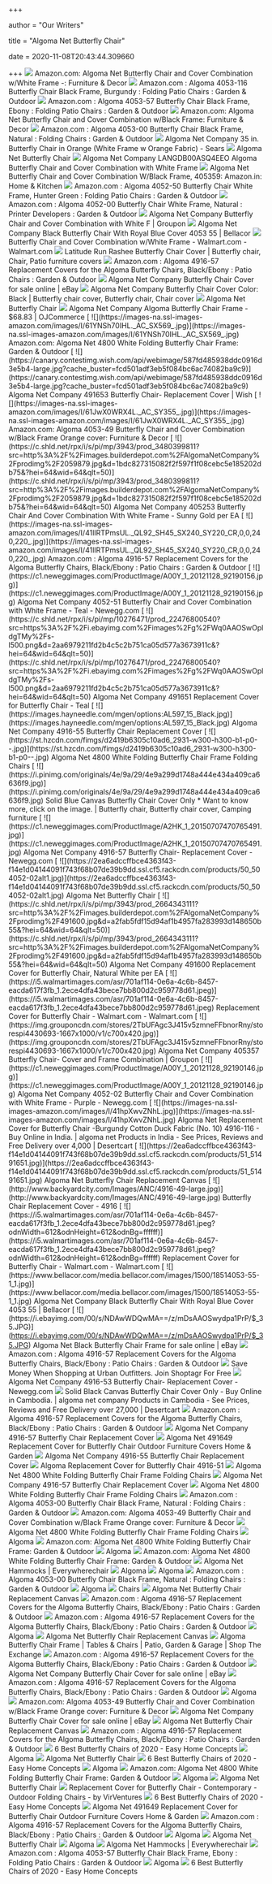 +++
        
author = "Our Writers"
        
title = "Algoma Net Butterfly Chair"
        
date = 2020-11-08T20:43:44.309660
        
+++
[ ![](https://images-na.ssl-images-amazon.com/images/I/51szSz7QNrL._AC_SY355_.jpg)](https://images-na.ssl-images-amazon.com/images/I/51szSz7QNrL._AC_SY355_.jpg) Amazon.com: Algoma Net Butterfly Chair and Cover Combination w/White Frame  -: Furniture & Decor
[ ![](https://images-na.ssl-images-amazon.com/images/I/61Y%2BuUwnp0L._AC_SY355_.jpg)](https://images-na.ssl-images-amazon.com/images/I/61Y%2BuUwnp0L._AC_SY355_.jpg) Amazon.com : Algoma 4053-116 Butterfly Chair Black Frame, Burgundy :  Folding Patio Chairs : Garden & Outdoor
[ ![](https://images-na.ssl-images-amazon.com/images/I/61o1mB%2BnsML._AC_SL1000_.jpg)](https://images-na.ssl-images-amazon.com/images/I/61o1mB%2BnsML._AC_SL1000_.jpg) Amazon.com : Algoma 4053-57 Butterfly Chair Black Frame, Ebony : Folding  Patio Chairs : Garden & Outdoor
[ ![](https://images-na.ssl-images-amazon.com/images/I/61m9Lu28pXL._AC_SY355_.jpg)](https://images-na.ssl-images-amazon.com/images/I/61m9Lu28pXL._AC_SY355_.jpg) Amazon.com: Algoma Net Butterfly Chair and Cover Combination w/Black Frame:  Furniture & Decor
[ ![](https://images-na.ssl-images-amazon.com/images/I/51FgVvpuR2L._AC_SL1000_.jpg)](https://images-na.ssl-images-amazon.com/images/I/51FgVvpuR2L._AC_SL1000_.jpg) Amazon.com : Algoma 4053-00 Butterfly Chair Black Frame, Natural : Folding  Chairs : Garden & Outdoor
[ ![](https://c.shld.net/rpx/i/s/pi/mp/21172/prod_15658570909?src=https%3A%2F%2Fwww.shopladder.com%2Fprodimages-cdls%2FAG%2FP446352-T0-W1000-H1000-MW500-MH500-V3-R3-Bag-4052-49.jpg&d=cc3e80b2ae080ec883c178549231e82a62f46901&hei=500&wid=500)](https://c.shld.net/rpx/i/s/pi/mp/21172/prod_15658570909?src=https%3A%2F%2Fwww.shopladder.com%2Fprodimages-cdls%2FAG%2FP446352-T0-W1000-H1000-MW500-MH500-V3-R3-Bag-4052-49.jpg&d=cc3e80b2ae080ec883c178549231e82a62f46901&hei=500&wid=500) Algoma Net Company 35 in. Butterfly Chair in Orange (White Frame w Orange  Fabric) - Sears
[ ![](https://2ea6adccffbce4363f43-f14e1d04144091f743f68b07de39b9dd.ssl.cf5.rackcdn.com/products/50_an-butterfly-chair.jpg)](https://2ea6adccffbce4363f43-f14e1d04144091f743f68b07de39b9dd.ssl.cf5.rackcdn.com/products/50_an-butterfly-chair.jpg) Algoma Net Butterfly Chair
[ ![](https://c.shld.net/rpx/i/s/pi/mp/10153480/prod_17557764524?src=http%3A%2F%2Fimages.amiventures.net%2FB00ASQ4EEO_L1.jpg&d=491a643664a4b8d4a5a83c58f01dd99f2885e7c1&?hei=64&wid=64&qlt=50)](https://c.shld.net/rpx/i/s/pi/mp/10153480/prod_17557764524?src=http%3A%2F%2Fimages.amiventures.net%2FB00ASQ4EEO_L1.jpg&d=491a643664a4b8d4a5a83c58f01dd99f2885e7c1&?hei=64&wid=64&qlt=50) Algoma Net Company LANGDB00ASQ4EEO Algoma Butterfly Chair and Cover  Combination with White Frame
[ ![](https://images-na.ssl-images-amazon.com/images/I/611FB-rHuUL._SL1200_.jpg)](https://images-na.ssl-images-amazon.com/images/I/611FB-rHuUL._SL1200_.jpg) Algoma Net Butterfly Chair and Cover Combination W/Black Frame, 405359:  Amazon.in: Home & Kitchen
[ ![](https://images-na.ssl-images-amazon.com/images/I/51wmCrSY5-L._AC_SL1000_.jpg)](https://images-na.ssl-images-amazon.com/images/I/51wmCrSY5-L._AC_SL1000_.jpg) Amazon.com : Algoma 4052-50 Butterfly Chair White Frame, Hunter Green :  Folding Patio Chairs : Garden & Outdoor
[ ![](https://images-na.ssl-images-amazon.com/images/I/511scNEUx5L._AC_SL1000_.jpg)](https://images-na.ssl-images-amazon.com/images/I/511scNEUx5L._AC_SL1000_.jpg) Amazon.com : Algoma 4052-00 Butterfly Chair White Frame, Natural : Printer  Developers : Garden & Outdoor
[ ![](https://img.grouponcdn.com/stores/3T3F4H6GNTGCe3SLP8fWwMgb6Y35/storespi4529107-1067x640/v1/c700x420.jpg)](https://img.grouponcdn.com/stores/3T3F4H6GNTGCe3SLP8fWwMgb6Y35/storespi4529107-1067x640/v1/c700x420.jpg) Algoma Net Company Butterfly Chair and Cover Combination with White F |  Groupon
[ ![](https://www.bellacor.com/media.bellacor.com/images/1500/18514053-55-1.jpg)](https://www.bellacor.com/media.bellacor.com/images/1500/18514053-55-1.jpg) Algoma Net Company Black Butterfly Chair With Royal Blue Cover 4053 55 |  Bellacor
[ ![](https://i5.walmartimages.com/asr/99be9267-1559-4063-84f3-54a63d7383d2_1.7d270c45ad2a782e77fa46693a307080.jpeg)](https://i5.walmartimages.com/asr/99be9267-1559-4063-84f3-54a63d7383d2_1.7d270c45ad2a782e77fa46693a307080.jpeg) Butterfly Chair and Cover Combination w/White Frame - Walmart.com -  Walmart.com
[ ![](https://i.pinimg.com/originals/b2/7a/95/b27a951e0a6a88ed4f3ea54762799cea.jpg)](https://i.pinimg.com/originals/b2/7a/95/b27a951e0a6a88ed4f3ea54762799cea.jpg) Latitude Run Rashee Butterfly Chair Cover | Butterfly chair, Chair, Patio  furniture covers
[ ![](https://images-na.ssl-images-amazon.com/images/I/51LTKmzXHaL._AC_UL600_SR600,600_.jpg)](https://images-na.ssl-images-amazon.com/images/I/51LTKmzXHaL._AC_UL600_SR600,600_.jpg) Amazon.com : Algoma 4916-57 Replacement Covers for the Algoma Butterfly  Chairs, Black/Ebony : Patio Chairs : Garden & Outdoor
[ ![](https://i.ebayimg.com/images/g/7vUAAOSwptlbTids/s-l1600.jpg)](https://i.ebayimg.com/images/g/7vUAAOSwptlbTids/s-l1600.jpg) Algoma Net Company Butterfly Chair Cover for sale online | eBay
[ ![](https://i.pinimg.com/474x/00/40/f1/0040f14aa223873a95a9c192bf1243d7.jpg)](https://i.pinimg.com/474x/00/40/f1/0040f14aa223873a95a9c192bf1243d7.jpg) Algoma Net Company Butterfly Chair Cover Color: Black | Butterfly chair  cover, Butterfly chair, Chair cover
[ ![](https://2ea6adccffbce4363f43-f14e1d04144091f743f68b07de39b9dd.ssl.cf5.rackcdn.com/products/50_504052-59.jpg)](https://2ea6adccffbce4363f43-f14e1d04144091f743f68b07de39b9dd.ssl.cf5.rackcdn.com/products/50_504052-59.jpg) Algoma Net Butterfly Chair
[ ![](https://cloudfront.ojcommerce.com/img/prods/med/405300_butterfly_chair_and_cover_combination_.jpg)](https://cloudfront.ojcommerce.com/img/prods/med/405300_butterfly_chair_and_cover_combination_.jpg) Algoma Net Company Algoma Butterfly Chair Frame - $68.83 | OJCommerce
[ ![](https://images-na.ssl-images-amazon.com/images/I/61YNSh70IHL._AC_SX569_.jpg)](https://images-na.ssl-images-amazon.com/images/I/61YNSh70IHL._AC_SX569_.jpg) Amazon.com: Algoma Net 4800 White Folding Butterfly Chair Frame: Garden &  Outdoor
[ ![](https://canary.contestimg.wish.com/api/webimage/587fd485938ddc0916d3e5b4-large.jpg?cache_buster=fcd501adf3eb5f084bc6ac74082ba9c9)](https://canary.contestimg.wish.com/api/webimage/587fd485938ddc0916d3e5b4-large.jpg?cache_buster=fcd501adf3eb5f084bc6ac74082ba9c9) Algoma Net Company 491653 Butterfly Chair- Replacement Cover | Wish
[ ![](https://images-na.ssl-images-amazon.com/images/I/61JwX0WRX4L._AC_SY355_.jpg)](https://images-na.ssl-images-amazon.com/images/I/61JwX0WRX4L._AC_SY355_.jpg) Amazon.com: Algoma 4053-49 Butterfly Chair and Cover Combination w/Black  Frame Orange cover: Furniture & Decor
[ ![](https://c.shld.net/rpx/i/s/pi/mp/3943/prod_3480399811?src=http%3A%2F%2Fimages.builderdepot.com%2FAlgomaNetCompany%2Fprodimg%2F2059879.jpg&d=1bdc827315082f2f597f1f08cebc5e185202db75&?hei=64&wid=64&qlt=50)](https://c.shld.net/rpx/i/s/pi/mp/3943/prod_3480399811?src=http%3A%2F%2Fimages.builderdepot.com%2FAlgomaNetCompany%2Fprodimg%2F2059879.jpg&d=1bdc827315082f2f597f1f08cebc5e185202db75&?hei=64&wid=64&qlt=50) Algoma Net Company 405253 Butterfly Chair And Cover Combination With White  Frame - Sunny Gold per EA
[ ![](https://images-na.ssl-images-amazon.com/images/I/41lIRTPmsUL._QL92_SH45_SX240_SY220_CR,0,0,240,220_.jpg)](https://images-na.ssl-images-amazon.com/images/I/41lIRTPmsUL._QL92_SH45_SX240_SY220_CR,0,0,240,220_.jpg) Amazon.com : Algoma 4916-57 Replacement Covers for the Algoma Butterfly  Chairs, Black/Ebony : Patio Chairs : Garden & Outdoor
[ ![](https://c1.neweggimages.com/ProductImage/A00Y_1_20121128_92190156.jpg)](https://c1.neweggimages.com/ProductImage/A00Y_1_20121128_92190156.jpg) Algoma Net Company 4052-51 Butterfly Chair and Cover Combination with White  Frame - Teal - Newegg.com
[ ![](https://c.shld.net/rpx/i/s/pi/mp/10276471/prod_22476800540?src=https%3A%2F%2Fi.ebayimg.com%2Fimages%2Fg%2FWq0AAOSwOpldgTMy%2Fs-l500.png&d=2aa6979211fd2b4c5c2b751ca05d577a3673911c&?hei=64&wid=64&qlt=50)](https://c.shld.net/rpx/i/s/pi/mp/10276471/prod_22476800540?src=https%3A%2F%2Fi.ebayimg.com%2Fimages%2Fg%2FWq0AAOSwOpldgTMy%2Fs-l500.png&d=2aa6979211fd2b4c5c2b751ca05d577a3673911c&?hei=64&wid=64&qlt=50) Algoma Net Company 491651 Replacement Cover for Butterfly Chair - Teal
[ ![](https://images.hayneedle.com/mgen/options:AL597_15_Black.jpg)](https://images.hayneedle.com/mgen/options:AL597_15_Black.jpg) Algoma Net Company 4916-55 Butterfly Chair Replacement Cover
[ ![](https://st.hzcdn.com/fimgs/d2419b6305c10ad6_2931-w300-h300-b1-p0--.jpg)](https://st.hzcdn.com/fimgs/d2419b6305c10ad6_2931-w300-h300-b1-p0--.jpg) Algoma Net 4800 White Folding Butterfly Chair Frame Folding Chairs
[ ![](https://i.pinimg.com/originals/4e/9a/29/4e9a299d1748a444e434a409ca6636f9.jpg)](https://i.pinimg.com/originals/4e/9a/29/4e9a299d1748a444e434a409ca6636f9.jpg) Solid Blue Canvas Butterfly Chair Cover Only * Want to know more, click on  the image. | Butterfly chair, Butterfly chair cover, Camping furniture
[ ![](https://c1.neweggimages.com/ProductImage/A2HK_1_20150707470765491.jpg)](https://c1.neweggimages.com/ProductImage/A2HK_1_20150707470765491.jpg) Algoma Net Company 4916-57 Butterfly Chair- Replacement Cover - Newegg.com
[ ![](https://2ea6adccffbce4363f43-f14e1d04144091f743f68b07de39b9dd.ssl.cf5.rackcdn.com/products/50_504052-02alt1.jpg)](https://2ea6adccffbce4363f43-f14e1d04144091f743f68b07de39b9dd.ssl.cf5.rackcdn.com/products/50_504052-02alt1.jpg) Algoma Net Butterfly Chair
[ ![](https://c.shld.net/rpx/i/s/pi/mp/3943/prod_2664343111?src=http%3A%2F%2Fimages.builderdepot.com%2FAlgomaNetCompany%2Fprodimg%2F491600.jpg&d=a2fab5fdf15d94af1b4957fa283993d148650b55&?hei=64&wid=64&qlt=50)](https://c.shld.net/rpx/i/s/pi/mp/3943/prod_2664343111?src=http%3A%2F%2Fimages.builderdepot.com%2FAlgomaNetCompany%2Fprodimg%2F491600.jpg&d=a2fab5fdf15d94af1b4957fa283993d148650b55&?hei=64&wid=64&qlt=50) Algoma Net Company 491600 Replacement Cover for Butterfly Chair, Natural  White per EA
[ ![](https://i5.walmartimages.com/asr/701af114-0e6a-4c6b-8457-eacda617f3fb_1.2ece4dfa43bece7bb800d2c959778d61.jpeg)](https://i5.walmartimages.com/asr/701af114-0e6a-4c6b-8457-eacda617f3fb_1.2ece4dfa43bece7bb800d2c959778d61.jpeg) Replacement Cover for Butterfly Chair - Walmart.com - Walmart.com
[ ![](https://img.grouponcdn.com/stores/2TbUFAgc3J415v5zmneFFbnorRny/storespi4430693-1667x1000/v1/c700x420.jpg)](https://img.grouponcdn.com/stores/2TbUFAgc3J415v5zmneFFbnorRny/storespi4430693-1667x1000/v1/c700x420.jpg) Algoma Net Company 405357 Butterfly Chair- Cover and Frame Combination |  Groupon
[ ![](https://c1.neweggimages.com/ProductImage/A00Y_1_20121128_92190146.jpg)](https://c1.neweggimages.com/ProductImage/A00Y_1_20121128_92190146.jpg) Algoma Net Company 4052-02 Butterfly Chair and Cover Combination with White  Frame - Purple - Newegg.com
[ ![](https://images-na.ssl-images-amazon.com/images/I/41hpXwvZNhL.jpg)](https://images-na.ssl-images-amazon.com/images/I/41hpXwvZNhL.jpg) Algoma Net Replacement Cover for Butterfly Chair -Burgundy Cotton Duck  Fabric (No. 10) 4916-116 - Buy Online in India. | algoma net Products in  India - See Prices, Reviews and Free Delivery over 4,000 | Desertcart
[ ![](https://2ea6adccffbce4363f43-f14e1d04144091f743f68b07de39b9dd.ssl.cf5.rackcdn.com/products/51_51491651.jpg)](https://2ea6adccffbce4363f43-f14e1d04144091f743f68b07de39b9dd.ssl.cf5.rackcdn.com/products/51_51491651.jpg) Algoma Net Butterfly Chair Replacement Canvas
[ ![](http://www.backyardcity.com/Images/ANC/4916-49-large.jpg)](http://www.backyardcity.com/Images/ANC/4916-49-large.jpg) Butterfly Chair Replacement Cover - 4916
[ ![](https://i5.walmartimages.com/asr/701af114-0e6a-4c6b-8457-eacda617f3fb_1.2ece4dfa43bece7bb800d2c959778d61.jpeg?odnWidth=612&odnHeight=612&odnBg=ffffff)](https://i5.walmartimages.com/asr/701af114-0e6a-4c6b-8457-eacda617f3fb_1.2ece4dfa43bece7bb800d2c959778d61.jpeg?odnWidth=612&odnHeight=612&odnBg=ffffff) Replacement Cover for Butterfly Chair - Walmart.com - Walmart.com
[ ![](https://www.bellacor.com/media.bellacor.com/images/1500/18514053-55-1_1.jpg)](https://www.bellacor.com/media.bellacor.com/images/1500/18514053-55-1_1.jpg) Algoma Net Company Black Butterfly Chair With Royal Blue Cover 4053 55 |  Bellacor
[ ![](https://i.ebayimg.com/00/s/NDAwWDQwMA==/z/mDsAAOSwydpa1PrP/$_35.JPG)](https://i.ebayimg.com/00/s/NDAwWDQwMA==/z/mDsAAOSwydpa1PrP/$_35.JPG) Algoma Net Black Butterfly Chair Frame for sale online | eBay
[ ![](https://images-na.ssl-images-amazon.com/images/I/41wQt9%2B9AKL._QL92_SH45_SX240_SY220_CR,0,0,240,220_.jpg)](https://images-na.ssl-images-amazon.com/images/I/41wQt9%2B9AKL._QL92_SH45_SX240_SY220_CR,0,0,240,220_.jpg) Amazon.com : Algoma 4916-57 Replacement Covers for the Algoma Butterfly  Chairs, Black/Ebony : Patio Chairs : Garden & Outdoor
[ ![](https://s7d5.scene7.com/is/image/UrbanOutfitters/51612646_015_b?$xlarge$&hei=900&qlt=80&fit=constrain)](https://s7d5.scene7.com/is/image/UrbanOutfitters/51612646_015_b?$xlarge$&hei=900&qlt=80&fit=constrain) Save Money When Shopping at Urban Outfitters. Join Shoptagr For Free
[ ![](https://c1.neweggimages.com/ProductImage/A2HK_1_20150707470765488.jpg)](https://c1.neweggimages.com/ProductImage/A2HK_1_20150707470765488.jpg) Algoma Net Company 4916-53 Butterfly Chair- Replacement Cover - Newegg.com
[ ![](https://images-na.ssl-images-amazon.com/images/I/51qQZYAQV-L.jpg)](https://images-na.ssl-images-amazon.com/images/I/51qQZYAQV-L.jpg) Solid Black Canvas Butterfly Chair Cover Only - Buy Online in Cambodia. | algoma  net company Products in Cambodia - See Prices, Reviews and Free Delivery  over 27,000  | Desertcart
[ ![](https://images-na.ssl-images-amazon.com/images/I/41jU%2Bhe%2BkwL._QL92_SH45_SX240_SY220_CR,0,0,240,220_.jpg)](https://images-na.ssl-images-amazon.com/images/I/41jU%2Bhe%2BkwL._QL92_SH45_SX240_SY220_CR,0,0,240,220_.jpg) Amazon.com : Algoma 4916-57 Replacement Covers for the Algoma Butterfly  Chairs, Black/Ebony : Patio Chairs : Garden & Outdoor
[ ![](https://www.picclickimg.com/d/l400/pict/223523257596_/Algoma-Net-Company-4916-Butterfly-Chair-Cover.jpg)](https://www.picclickimg.com/d/l400/pict/223523257596_/Algoma-Net-Company-4916-Butterfly-Chair-Cover.jpg) Algoma Net Company 4916-57 Butterfly Chair Replacement Cover
[ ![](https://i.pinimg.com/originals/09/f3/5f/09f35f70b1eb59e3316918a038df4c84.jpg)](https://i.pinimg.com/originals/09/f3/5f/09f35f70b1eb59e3316918a038df4c84.jpg) Algoma Net 491649 Replacement Cover for Butterfly Chair Outdoor Furniture  Covers Home & Garden
[ ![](https://c1.neweggimages.com/ProductImage/A2HK_1_20150707470765490.jpg)](https://c1.neweggimages.com/ProductImage/A2HK_1_20150707470765490.jpg) Algoma Net Company 4916-55 Butterfly Chair Replacement Cover
[ ![](https://images-na.ssl-images-amazon.com/images/I/61AMgg0gGdL._SL1001_.jpg)](https://images-na.ssl-images-amazon.com/images/I/61AMgg0gGdL._SL1001_.jpg) Algoma Replacement Cover for Butterfly Chair 4916-51
[ ![](https://www.weinbaum.com.de/WebRoot/Store20/Shops/63212480/MediaGallery/WEINBAUM_BKF_Hardoy_Butterfly_Chair_Zeichnung_gross.jpg)](https://www.weinbaum.com.de/WebRoot/Store20/Shops/63212480/MediaGallery/WEINBAUM_BKF_Hardoy_Butterfly_Chair_Zeichnung_gross.jpg) Algoma Net 4800 White Folding Butterfly Chair Frame Folding Chairs
[ ![](https://i.ebayimg.com/images/g/1F4AAOSw4v1bTiVN/s-l400.jpg)](https://i.ebayimg.com/images/g/1F4AAOSw4v1bTiVN/s-l400.jpg) Algoma Net Company 4916-57 Butterfly Chair Replacement Cover
[ ![](https://i5.walmartimages.com/asr/6af0311f-7faa-4a9d-a96c-fca6ffee2f90_1.6d126c4072d77b03f937295e1385e5e5.jpeg)](https://i5.walmartimages.com/asr/6af0311f-7faa-4a9d-a96c-fca6ffee2f90_1.6d126c4072d77b03f937295e1385e5e5.jpeg) Algoma Net 4800 White Folding Butterfly Chair Frame Folding Chairs
[ ![](https://images-na.ssl-images-amazon.com/images/I/81odndA8TyL._AC_UL160_SR160,160_.jpg)](https://images-na.ssl-images-amazon.com/images/I/81odndA8TyL._AC_UL160_SR160,160_.jpg) Amazon.com : Algoma 4053-00 Butterfly Chair Black Frame, Natural : Folding  Chairs : Garden & Outdoor
[ ![](https://images-na.ssl-images-amazon.com/images/I/91P35DN2dsL._AC_SL1500_.jpg)](https://images-na.ssl-images-amazon.com/images/I/91P35DN2dsL._AC_SL1500_.jpg) Amazon.com: Algoma 4053-49 Butterfly Chair and Cover Combination w/Black  Frame Orange cover: Furniture & Decor
[ ![](https://i2.wp.com/www.hudsonvalleydecor.com/images/products/chair-mod-butterfly-metal-frame-with-leather-hammock-80883-21-DUO.jpg)](https://i2.wp.com/www.hudsonvalleydecor.com/images/products/chair-mod-butterfly-metal-frame-with-leather-hammock-80883-21-DUO.jpg) Algoma Net 4800 White Folding Butterfly Chair Frame Folding Chairs
[ ![](http://www.algomanet.com/images/thumb/4053-02.jpg)](http://www.algomanet.com/images/thumb/4053-02.jpg) Algoma
[ ![](https://images-na.ssl-images-amazon.com/images/I/61r%2Bxd7mKvL._AC_UL320_SR292,320_.jpg)](https://images-na.ssl-images-amazon.com/images/I/61r%2Bxd7mKvL._AC_UL320_SR292,320_.jpg) Amazon.com: Algoma Net 4800 White Folding Butterfly Chair Frame: Garden &  Outdoor
[ ![](http://www.algomanet.com/images/thumb/4052-00_White_Btrfly_Frame_-_Natural.jpg)](http://www.algomanet.com/images/thumb/4052-00_White_Btrfly_Frame_-_Natural.jpg) Algoma
[ ![](https://images-na.ssl-images-amazon.com/images/I/71bMHGheV2L._AC_UL320_SR214,320_.jpg)](https://images-na.ssl-images-amazon.com/images/I/71bMHGheV2L._AC_UL320_SR214,320_.jpg) Amazon.com: Algoma Net 4800 White Folding Butterfly Chair Frame: Garden &  Outdoor
[ ![](https://2ea6adccffbce4363f43-f14e1d04144091f743f68b07de39b9dd.ssl.cf5.rackcdn.com/products/53_an-deluxe-hammock-pillow-inset3_thumb.jpg)](https://2ea6adccffbce4363f43-f14e1d04144091f743f68b07de39b9dd.ssl.cf5.rackcdn.com/products/53_an-deluxe-hammock-pillow-inset3_thumb.jpg) Algoma Net Hammocks | Everywherechair
[ ![](http://www.algomanet.com/images/thumb/1525135142BR.jpg)](http://www.algomanet.com/images/thumb/1525135142BR.jpg) Algoma
[ ![](http://www.algomanet.com/images/thumb/1525193197BR.jpg)](http://www.algomanet.com/images/thumb/1525193197BR.jpg) Algoma
[ ![](https://m.media-amazon.com/images/I/819flzEy3JL.png_SR247,139__BG0,0,0_.png)](https://m.media-amazon.com/images/I/819flzEy3JL.png_SR247,139__BG0,0,0_.png) Amazon.com : Algoma 4053-00 Butterfly Chair Black Frame, Natural : Folding  Chairs : Garden & Outdoor
[ ![](http://www.algomanet.com/images/thumb/Fabric_key_Butterfly_Chairs.jpg)](http://www.algomanet.com/images/thumb/Fabric_key_Butterfly_Chairs.jpg) Algoma
[ ![](http://www.algomanet.com/algoma-logo.gif)](http://www.algomanet.com/algoma-logo.gif) Chairs
[ ![](https://2ea6adccffbce4363f43-f14e1d04144091f743f68b07de39b9dd.ssl.cf5.rackcdn.com/products/251_custom-sling-chair-canvas-replacement-cover.jpg)](https://2ea6adccffbce4363f43-f14e1d04144091f743f68b07de39b9dd.ssl.cf5.rackcdn.com/products/251_custom-sling-chair-canvas-replacement-cover.jpg) Algoma Net Butterfly Chair Replacement Canvas
[ ![](https://images-na.ssl-images-amazon.com/images/I/61R7w34dNHL._CR204,0,1224,1224_UX256.jpg)](https://images-na.ssl-images-amazon.com/images/I/61R7w34dNHL._CR204,0,1224,1224_UX256.jpg) Amazon.com : Algoma 4916-57 Replacement Covers for the Algoma Butterfly  Chairs, Black/Ebony : Patio Chairs : Garden & Outdoor
[ ![](https://images-na.ssl-images-amazon.com/images/I/719vmyhJdML._CR0,521,986,986_UX256.jpg)](https://images-na.ssl-images-amazon.com/images/I/719vmyhJdML._CR0,521,986,986_UX256.jpg) Amazon.com : Algoma 4916-57 Replacement Covers for the Algoma Butterfly  Chairs, Black/Ebony : Patio Chairs : Garden & Outdoor
[ ![](http://www.algomanet.com/images/thumb/1525195196BR.jpg)](http://www.algomanet.com/images/thumb/1525195196BR.jpg) Algoma
[ ![](https://2ea6adccffbce4363f43-f14e1d04144091f743f68b07de39b9dd.ssl.cf5.rackcdn.com/products/142_chair-replacement-sling_thumb.jpg)](https://2ea6adccffbce4363f43-f14e1d04144091f743f68b07de39b9dd.ssl.cf5.rackcdn.com/products/142_chair-replacement-sling_thumb.jpg) Algoma Net Butterfly Chair Replacement Canvas
[ ![](https://www.shopmyexchange.com/products/images/xlarge/1244485_3550.jpg)](https://www.shopmyexchange.com/products/images/xlarge/1244485_3550.jpg) Algoma Butterfly Chair Frame | Tables & Chairs | Patio, Garden & Garage |  Shop The Exchange
[ ![](https://images-na.ssl-images-amazon.com/images/I/61jAWmDRcvL._CR0,204,1224,1224_UX256.jpg)](https://images-na.ssl-images-amazon.com/images/I/61jAWmDRcvL._CR0,204,1224,1224_UX256.jpg) Amazon.com : Algoma 4916-57 Replacement Covers for the Algoma Butterfly  Chairs, Black/Ebony : Patio Chairs : Garden & Outdoor
[ ![](https://i.ebayimg.com/images/g/DEMAAOSwLmda1ibV/s-l140.jpg)](https://i.ebayimg.com/images/g/DEMAAOSwLmda1ibV/s-l140.jpg) Algoma Net Company Butterfly Chair Cover for sale online | eBay
[ ![](https://images-na.ssl-images-amazon.com/images/I/71yBqKc41wL._CR0,521,986,986_UX256.jpg)](https://images-na.ssl-images-amazon.com/images/I/71yBqKc41wL._CR0,521,986,986_UX256.jpg) Amazon.com : Algoma 4916-57 Replacement Covers for the Algoma Butterfly  Chairs, Black/Ebony : Patio Chairs : Garden & Outdoor
[ ![](http://www.algomanet.com/images/thumb/6817_Live_Style.jpg)](http://www.algomanet.com/images/thumb/6817_Live_Style.jpg) Algoma
[ ![](https://m.media-amazon.com/images/I/31BgSjO38WL._AC_UL400_.jpg)](https://m.media-amazon.com/images/I/31BgSjO38WL._AC_UL400_.jpg) Amazon.com: Algoma 4053-49 Butterfly Chair and Cover Combination w/Black  Frame Orange cover: Furniture & Decor
[ ![](https://i.ebayimg.com/images/g/Xg4AAOSwxJJdM~l3/s-l140.jpg)](https://i.ebayimg.com/images/g/Xg4AAOSwxJJdM~l3/s-l140.jpg) Algoma Net Company Butterfly Chair Cover for sale online | eBay
[ ![](https://2ea6adccffbce4363f43-f14e1d04144091f743f68b07de39b9dd.ssl.cf5.rackcdn.com/products/865_rs-kdslingch_thumb.jpg)](https://2ea6adccffbce4363f43-f14e1d04144091f743f68b07de39b9dd.ssl.cf5.rackcdn.com/products/865_rs-kdslingch_thumb.jpg) Algoma Net Butterfly Chair Replacement Canvas
[ ![](https://images-na.ssl-images-amazon.com/images/I/41+DWELujIL._CR80,0,480,480_UX256.jpg)](https://images-na.ssl-images-amazon.com/images/I/41+DWELujIL._CR80,0,480,480_UX256.jpg) Amazon.com : Algoma 4916-57 Replacement Covers for the Algoma Butterfly  Chairs, Black/Ebony : Patio Chairs : Garden & Outdoor
[ ![](https://easyhomeconcepts.com/wp-content/uploads/2018/05/butterfly-chair-2.jpg)](https://easyhomeconcepts.com/wp-content/uploads/2018/05/butterfly-chair-2.jpg) 6 Best Butterfly Chairs of 2020 - Easy Home Concepts
[ ![](http://www.algomanet.com/images/thumb/4987_Small.jpg)](http://www.algomanet.com/images/thumb/4987_Small.jpg) Algoma
[ ![](https://2ea6adccffbce4363f43-f14e1d04144091f743f68b07de39b9dd.ssl.cf5.rackcdn.com/products/44_an-13-cotton-rope-hammock_thumb.jpg)](https://2ea6adccffbce4363f43-f14e1d04144091f743f68b07de39b9dd.ssl.cf5.rackcdn.com/products/44_an-13-cotton-rope-hammock_thumb.jpg) Algoma Net Butterfly Chair
[ ![](https://easyhomeconcepts.com/wp-content/uploads/2018/05/butterfly-chair-3.jpg)](https://easyhomeconcepts.com/wp-content/uploads/2018/05/butterfly-chair-3.jpg) 6 Best Butterfly Chairs of 2020 - Easy Home Concepts
[ ![](http://www.algomanet.com/images/thumb/8987.jpg)](http://www.algomanet.com/images/thumb/8987.jpg) Algoma
[ ![](https://images-na.ssl-images-amazon.com/images/I/51FQdSFWn6L._AC_UL320_SR270,320_.jpg)](https://images-na.ssl-images-amazon.com/images/I/51FQdSFWn6L._AC_UL320_SR270,320_.jpg) Amazon.com: Algoma Net 4800 White Folding Butterfly Chair Frame: Garden &  Outdoor
[ ![](http://www.algomanet.com/images/thumb/1500179180.jpg)](http://www.algomanet.com/images/thumb/1500179180.jpg) Algoma
[ ![](https://2ea6adccffbce4363f43-f14e1d04144091f743f68b07de39b9dd.ssl.cf5.rackcdn.com/products/56_an-hammock-lounge-and-stand_thumb.jpg)](https://2ea6adccffbce4363f43-f14e1d04144091f743f68b07de39b9dd.ssl.cf5.rackcdn.com/products/56_an-hammock-lounge-and-stand_thumb.jpg) Algoma Net Butterfly Chair
[ ![](https://st.hzcdn.com/simgs/1a41c355079619fa_9-5387/home-design.jpg)](https://st.hzcdn.com/simgs/1a41c355079619fa_9-5387/home-design.jpg) Replacement Cover for Butterfly Chair - Contemporary - Outdoor Folding  Chairs - by VirVentures
[ ![](https://easyhomeconcepts.com/wp-content/uploads/2018/05/butterfly-chair-4.jpg)](https://easyhomeconcepts.com/wp-content/uploads/2018/05/butterfly-chair-4.jpg) 6 Best Butterfly Chairs of 2020 - Easy Home Concepts
[ ![](https://multimedia.bbycastatic.ca/multimedia/products/500x500/107/10717/10717016.jpg)](https://multimedia.bbycastatic.ca/multimedia/products/500x500/107/10717/10717016.jpg) Algoma Net 491649 Replacement Cover for Butterfly Chair Outdoor Furniture  Covers Home & Garden
[ ![](https://images-na.ssl-images-amazon.com/images/I/71N9kjxyY0L._CR0,204,1224,1224_UX256.jpg)](https://images-na.ssl-images-amazon.com/images/I/71N9kjxyY0L._CR0,204,1224,1224_UX256.jpg) Amazon.com : Algoma 4916-57 Replacement Covers for the Algoma Butterfly  Chairs, Black/Ebony : Patio Chairs : Garden & Outdoor
[ ![](http://www.algomanet.com/images/thumb/1525179180BR.jpg)](http://www.algomanet.com/images/thumb/1525179180BR.jpg) Algoma
[ ![](https://2ea6adccffbce4363f43-f14e1d04144091f743f68b07de39b9dd.ssl.cf5.rackcdn.com/products/48_484780bc_thumb.jpg)](https://2ea6adccffbce4363f43-f14e1d04144091f743f68b07de39b9dd.ssl.cf5.rackcdn.com/products/48_484780bc_thumb.jpg) Algoma Net Butterfly Chair
[ ![](http://www.algomanet.com/images/thumb/4053-59_Alt1.jpg)](http://www.algomanet.com/images/thumb/4053-59_Alt1.jpg) Algoma
[ ![](https://2ea6adccffbce4363f43-f14e1d04144091f743f68b07de39b9dd.ssl.cf5.rackcdn.com/products/57_an-hammock-tree-hanging-kit_thumb.jpg)](https://2ea6adccffbce4363f43-f14e1d04144091f743f68b07de39b9dd.ssl.cf5.rackcdn.com/products/57_an-hammock-tree-hanging-kit_thumb.jpg) Algoma Net Hammocks | Everywherechair
[ ![](https://images-na.ssl-images-amazon.com/images/I/71okjsUBaIL._AC_UL160_SR160,160_.jpg)](https://images-na.ssl-images-amazon.com/images/I/71okjsUBaIL._AC_UL160_SR160,160_.jpg) Amazon.com : Algoma 4053-57 Butterfly Chair Black Frame, Ebony : Folding  Patio Chairs : Garden & Outdoor
[ ![](http://www.algomanet.com/images/thumb/1500-135142.jpg)](http://www.algomanet.com/images/thumb/1500-135142.jpg) Algoma
[ ![](https://easyhomeconcepts.com/wp-content/uploads/2018/05/butterfly-chair-5.jpg)](https://easyhomeconcepts.com/wp-content/uploads/2018/05/butterfly-chair-5.jpg) 6 Best Butterfly Chairs of 2020 - Easy Home Concepts
